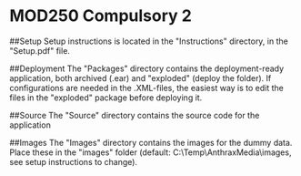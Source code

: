 # MOD250 Compulsory 2
##Setup
Setup instructions is located in the "Instructions" directory, in the "Setup.pdf" file.

##Deployment
The "Packages" directory contains the deployment-ready application, both archived (.ear) and "exploded" (deploy the folder). If configurations are needed in the .XML-files, the easiest way is to edit the files in the "exploded" package before deploying it.

##Source
The "Source" directory contains the source code for the application

##Images
The "Images" directory contains the images for the dummy data. Place these in the "images" folder (default: C:\Temp\AnthraxMedia\images\, see setup instructions to change).
